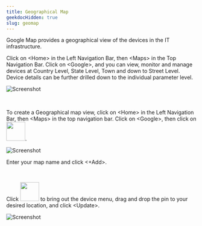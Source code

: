 ```yaml
---
title: Geographical Map
geekdocHidden: true
slug: geomap
---
```


Google Map provides a geographical view of the devices in the IT infrastructure. 

Click on \<Home> in the Left Navigation Bar, then \<Maps> in the Top Navigation Bar. Click on \<Google>, and you can view, monitor and manage devices at Country Level, State Level, Town and down to Street Level. Device details can be further drilled down to the individual parameter level.



![Screenshot](/cloud_vista/maps/images/GeographicalMap.PNG)

&nbsp;

To create a Geographical map view, click on \<Home> in the Left Navigation Bar, then \<Maps> in the top navigation bar. Click on \<Google>, then click on <img src="/cloud_vista/maps/images/editicon.png" width="50px">.

![Screenshot](/cloud_vista/maps/images/geomapcreate.png)

Enter your map name and click <+Add>.  

&nbsp;

Click <img src="/cloud_vista/maps/images/editicon.png" width="50px"> to bring out the device menu, drag and drop the pin to your desired location, and click \<Update>.


![Screenshot](/cloud_vista/maps/images/GeographicalMap_2.PNG)

